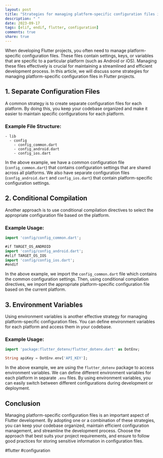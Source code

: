 ```yaml
---
layout: post
title: "Strategies for managing platform-specific configuration files in Flutter projects."
description: " "
date: 2023-09-17
tags: [elif, endif, flutter, configuration]
comments: true
share: true
---
```


When developing Flutter projects, you often need to manage platform-specific configuration files. These files contain settings, keys, or variables that are specific to a particular platform (such as Android or iOS). Managing these files effectively is crucial for maintaining a streamlined and efficient development process. In this article, we will discuss some strategies for managing platform-specific configuration files in Flutter projects.

## 1. Separate Configuration Files

A common strategy is to create separate configuration files for each platform. By doing this, you keep your codebase organized and make it easier to maintain specific configurations for each platform. 

### Example File Structure:
```
- lib
  - config
    - config_common.dart
    - config_android.dart
    - config_ios.dart
```

In the above example, we have a common configuration file (`config_common.dart`) that contains configuration settings that are shared across all platforms. We also have separate configuration files (`config_android.dart` and `config_ios.dart`) that contain platform-specific configuration settings.

## 2. Conditional Compilation

Another approach is to use conditional compilation directives to select the appropriate configuration file based on the platform.

### Example Usage:
```dart
import 'config/config_common.dart';

#if TARGET_OS_ANDROID
import 'config/config_android.dart';
#elif TARGET_OS_IOS
import 'config/config_ios.dart';
#endif
```

In the above example, we import the `config_common.dart` file which contains the common configuration settings. Then, using conditional compilation directives, we import the appropriate platform-specific configuration file based on the current platform.

## 3. Environment Variables

Using environment variables is another effective strategy for managing platform-specific configuration files. You can define environment variables for each platform and access them in your codebase.

### Example Usage:
```dart
import 'package:flutter_dotenv/flutter_dotenv.dart' as DotEnv;

String apiKey = DotEnv.env['API_KEY'];
```

In the above example, we are using the `flutter_dotenv` package to access environment variables. We can define different environment variables for each platform in separate `.env` files. By using environment variables, you can easily switch between different configurations during development or deployment.

## Conclusion

Managing platform-specific configuration files is an important aspect of Flutter development. By adopting one or a combination of these strategies, you can keep your codebase organized, maintain efficient configuration management, and streamline the development process. Choose the approach that best suits your project requirements, and ensure to follow good practices for storing sensitive information in configuration files.

#flutter #configuration